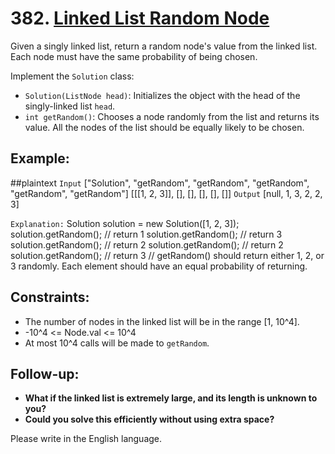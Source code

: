 # 382. [Linked List Random Node](https://leetcode.com/problems/linked-list-random-node/description/)

Given a singly linked list, return a random node's value from the linked list. Each node must have the same probability of being chosen.

Implement the `Solution` class:

- `Solution(ListNode head)`: Initializes the object with the head of the singly-linked list `head`.
- `int getRandom()`: Chooses a node randomly from the list and returns its value. All the nodes of the list should be equally likely to be chosen.

## Example:

##plaintext
`Input`
["Solution", "getRandom", "getRandom", "getRandom", "getRandom", "getRandom"]
[[[1, 2, 3]], [], [], [], [], []]
`Output`
[null, 1, 3, 2, 2, 3]

`Explanation:`
Solution solution = new Solution([1, 2, 3]);
solution.getRandom(); // return 1
solution.getRandom(); // return 3
solution.getRandom(); // return 2
solution.getRandom(); // return 2
solution.getRandom(); // return 3
// getRandom() should return either 1, 2, or 3 randomly. Each element should have an equal probability of returning.



## Constraints:

- The number of nodes in the linked list will be in the range [1, 10^4].
- -10^4 <= Node.val <= 10^4
- At most 10^4 calls will be made to `getRandom`.

## Follow-up:

- **What if the linked list is extremely large, and its length is unknown to you?**
- **Could you solve this efficiently without using extra space?**

Please write in the English language.

